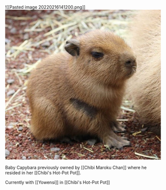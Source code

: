 ![[Pasted image 20220216141200.png]]
<img src="/assets/Pasted image 20220216141200.png"/>

Baby Capybara previously owned by [[Chibi Maroku Chan]] where he resided in her [[Chibi's Hot-Pot Pot]].

Currently with [[Yowensi]] in [[Chibi's Hot-Pot Pot]]
